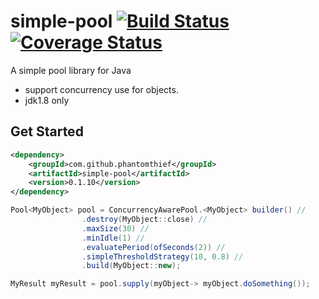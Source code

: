 simple-pool [![Build Status](https://travis-ci.org/PhantomThief/simple-pool.svg)](https://travis-ci.org/PhantomThief/simple-pool) [![Coverage Status](https://coveralls.io/repos/PhantomThief/simple-pool/badge.svg?branch=master&service=github)](https://coveralls.io/github/PhantomThief/simple-pool?branch=master)
=======================

A simple pool library for Java

* support concurrency use for objects. 
* jdk1.8 only

## Get Started

```xml
<dependency>
    <groupId>com.github.phantomthief</groupId>
    <artifactId>simple-pool</artifactId>
    <version>0.1.10</version>
</dependency>
```

```Java	
Pool<MyObject> pool = ConcurrencyAwarePool.<MyObject> builder() //
                .destroy(MyObject::close) //
                .maxSize(30) //
                .minIdle(1) //
                .evaluatePeriod(ofSeconds(2)) //
                .simpleThresholdStrategy(10, 0.8) //
                .build(MyObject::new);

MyResult myResult = pool.supply(myObject-> myObject.doSomething());
```